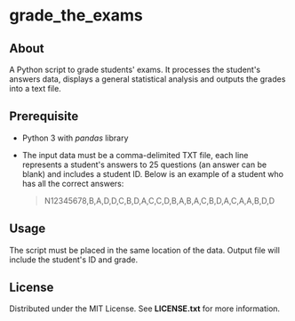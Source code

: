 # grade_the_exams

## About
A Python script to grade students' exams. It processes the student's answers data, displays a general statistical analysis and outputs the grades into a text file.

## Prerequisite
- Python 3 with _pandas_ library
- The input data must be a comma-delimited TXT file, each line represents
a student's answers to 25 questions (an answer can be blank) and includes
a student ID. Below is an example of a student who has all the correct answers:

    >N12345678,B,A,D,D,C,B,D,A,C,C,D,B,A,B,A,C,B,D,A,C,A,A,B,D,D

## Usage
The script must be placed in the same location of the data. Output file will include the student's ID and grade.

## License
Distributed under the MIT License. See **LICENSE.txt** for more information.
